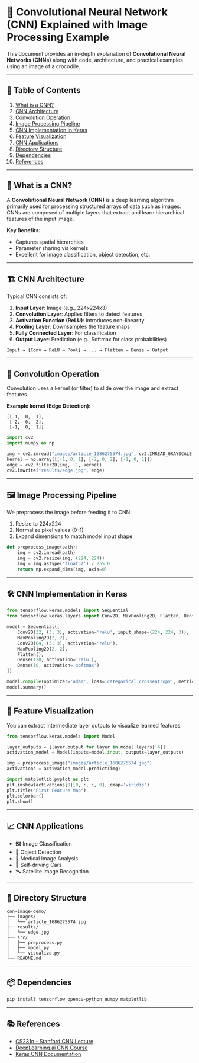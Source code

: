 
# 🧠 Convolutional Neural Network (CNN) Explained with Image Processing Example

This document provides an in-depth explanation of **Convolutional Neural Networks (CNNs)** along with code, architecture, and practical examples using an image of a crocodile.

---

## 📌 Table of Contents

1. [What is a CNN?](#-what-is-a-cnn)
2. [CNN Architecture](#-cnn-architecture)
3. [Convolution Operation](#-convolution-operation)
4. [Image Processing Pipeline](#-image-processing-pipeline)
5. [CNN Implementation in Keras](#-cnn-implementation-in-keras)
6. [Feature Visualization](#-feature-visualization)
7. [CNN Applications](#-cnn-applications)
8. [Directory Structure](#-directory-structure)
9. [Dependencies](#-dependencies)
10. [References](#-references)

---

## 🧠 What is a CNN?

A **Convolutional Neural Network (CNN)** is a deep learning algorithm primarily used for processing structured arrays of data such as images. CNNs are composed of multiple layers that extract and learn hierarchical features of the input image.

**Key Benefits:**

- Captures spatial hierarchies
- Parameter sharing via kernels
- Excellent for image classification, object detection, etc.

---

## 🏗️ CNN Architecture

Typical CNN consists of:

1. **Input Layer**: Image (e.g., 224x224x3)
2. **Convolution Layer**: Applies filters to detect features
3. **Activation Function (ReLU)**: Introduces non-linearity
4. **Pooling Layer**: Downsamples the feature maps
5. **Fully Connected Layer**: For classification
6. **Output Layer**: Prediction (e.g., Softmax for class probabilities)

```
Input → [Conv → ReLU → Pool] → ... → Flatten → Dense → Output
```

---

## 🧮 Convolution Operation

Convolution uses a kernel (or filter) to slide over the image and extract features.

**Example kernel (Edge Detection):**
```
[[-1,  0,  1],
 [-2,  0,  2],
 [-1,  0,  1]]
```

```python
import cv2
import numpy as np

img = cv2.imread("images/article_1686275574.jpg", cv2.IMREAD_GRAYSCALE)
kernel = np.array([[-1, 0, 1], [-2, 0, 2], [-1, 0, 1]])
edge = cv2.filter2D(img, -1, kernel)
cv2.imwrite("results/edge.jpg", edge)
```

---

## 🖼️ Image Processing Pipeline

We preprocess the image before feeding it to CNN:

1. Resize to 224x224
2. Normalize pixel values (0–1)
3. Expand dimensions to match model input shape

```python
def preprocess_image(path):
    img = cv2.imread(path)
    img = cv2.resize(img, (224, 224))
    img = img.astype('float32') / 255.0
    return np.expand_dims(img, axis=0)
```

---

## 🛠️ CNN Implementation in Keras

```python
from tensorflow.keras.models import Sequential
from tensorflow.keras.layers import Conv2D, MaxPooling2D, Flatten, Dense

model = Sequential([
    Conv2D(32, (3, 3), activation='relu', input_shape=(224, 224, 3)),
    MaxPooling2D(2, 2),
    Conv2D(64, (3, 3), activation='relu'),
    MaxPooling2D(2, 2),
    Flatten(),
    Dense(128, activation='relu'),
    Dense(10, activation='softmax')
])

model.compile(optimizer='adam', loss='categorical_crossentropy', metrics=['accuracy'])
model.summary()
```

---

## 🧪 Feature Visualization

You can extract intermediate layer outputs to visualize learned features:

```python
from tensorflow.keras.models import Model

layer_outputs = [layer.output for layer in model.layers[:4]]
activation_model = Model(inputs=model.input, outputs=layer_outputs)

img = preprocess_image("images/article_1686275574.jpg")
activations = activation_model.predict(img)

import matplotlib.pyplot as plt
plt.imshow(activations[0][0, :, :, 0], cmap='viridis')
plt.title("First Feature Map")
plt.colorbar()
plt.show()
```

---

## 📈 CNN Applications

- 🖼️ Image Classification
- 🎯 Object Detection
- 🧬 Medical Image Analysis
- 🚗 Self-driving Cars
- 🛰️ Satellite Image Recognition

---

## 📂 Directory Structure

```
cnn-image-demo/
├── images/
│   └── article_1686275574.jpg
├── results/
│   └── edge.jpg
├── src/
│   ├── preprocess.py
│   ├── model.py
│   └── visualize.py
└── README.md
```

---

## 📦 Dependencies

```bash
pip install tensorflow opencv-python numpy matplotlib
```

---

## 📚 References

- [CS231n - Stanford CNN Lecture](http://cs231n.stanford.edu/)
- [DeepLearning.ai CNN Course](https://www.deeplearning.ai/)
- [Keras CNN Documentation](https://keras.io/examples/vision/)
